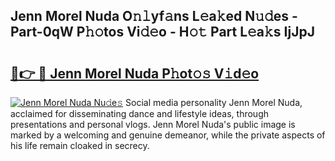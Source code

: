 ## Jenn Morel Nuda O𝚗𝚕yf𝚊ns L𝚎a𝚔ed N𝚞𝚍es - Part-0qW P𝚑𝚘tos Vi𝚍𝚎o - H𝚘𝚝 Part L𝚎a𝚔s IjJpJ

# <h2><a href="http://kfedta3.oniu.top/?m=Jenn+Morel+Nuda">🔗👉 🔴 Jenn Morel Nuda P𝚑ot𝚘𝚜 V𝚒d𝚎o</a></h2>

[![Jenn Morel Nuda Nu𝚍e𝚜](https://i.imgur.com/0qMVB7G.gif)](http://kfedta3.oniu.top/?m=Jenn+Morel+Nuda)
Social media personality Jenn Morel Nuda, acclaimed for disseminating dance and lifestyle ideas, through presentations and personal vlogs. Jenn Morel Nuda's public image is marked by a welcoming and genuine demeanor, while the private aspects of his life remain cloaked in secrecy.  
